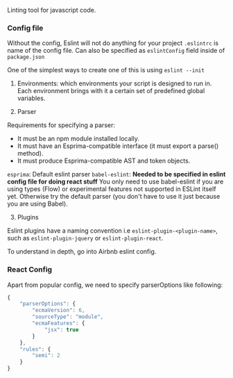 
Linting tool for javascript code.


### Config file

Without the config, Eslint will not do anything for your project
`.eslintrc` is name of the config file.
Can also be specified as `eslintConfig` field inside of `package.json`

One of the simplest ways to create one of this is using `eslint --init`

1. Environments: which environments your script is designed to run in. Each environment brings with it a certain set of predefined global variables.

2. Parser

Requirements for specifying a parser:

* It must be an npm module installed locally.
* It must have an Esprima-compatible interface (it must export a parse() method).
* It must produce Esprima-compatible AST and token objects.

`esprima`: Default eslint parser
`babel-eslint`: **Needed to be specified in eslint config file for doing react stuff** You only need to use babel-eslint if you are using types (Flow) or experimental features not supported in ESLint itself yet. Otherwise try the default parser (you don't have to use it just because you are using Babel).

3. Plugins

Eslint plugins have a naming convention i.e `eslint-plugin-<plugin-name>`,
such as `eslint-plugin-jquery` or `eslint-plugin-react`.

To understand in depth, go into Airbnb eslint config.


### React Config

Apart from popular config, we need to specify parserOptions like following:
```js
{
    "parserOptions": {
        "ecmaVersion": 6,
        "sourceType": "module",
        "ecmaFeatures": {
            "jsx": true
        }
    },
    "rules": {
        "semi": 2
    }
}
```